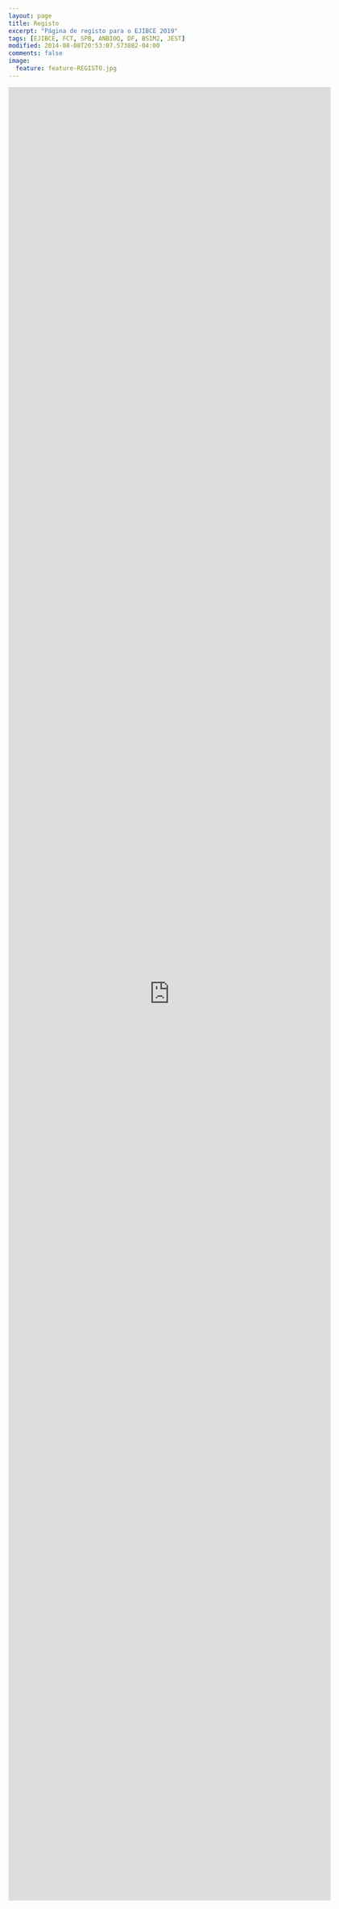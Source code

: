 ```yaml
---
layout: page
title: Registo
excerpt: "Página de registo para o EJIBCE 2019"
tags: [EJIBCE, FCT, SPB, ANBIOQ, DF, BSIM2, JEST]
modified: 2014-08-08T20:53:07.573882-04:00
comments: false
image:
  feature: feature-REGISTO.jpg
---
```


<iframe src="https://docs.google.com/forms/d/e/1FAIpQLSfrKkYf5ylpPCGj9YDABL1MEzXtOdHTnxNvyWem__iOBWfJqQ/viewform?embedded=true" width="640" height="3598" frameborder="0" marginheight="0" marginwidth="0">A carregar…</iframe>

